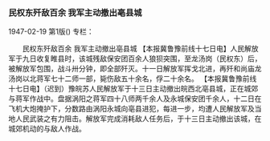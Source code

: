 ### 民权东歼敌百余  我军主动撤出亳县城

1947-02-19
第1版()
专栏：

　　民权东歼敌百余
    我军主动撤出亳县城
    【本报冀鲁豫前线十七日电】人民解放军于九日收复睢县时，该城残敌保安团百余人狼狈突围，至龙汤岗（民权东）后，被解放军包围，战斗卅分钟，即全部歼灭。十一日解放军挥戈北进，再歼和尚庙龙汤岗以北蒋军七十二师一部，毙伤敌五十余名，俘二十余名。
    【本报冀鲁豫前线十七日电】（迟到）豫皖苏人民解放军于十三日主动撤出皖西北亳县城，正在城郊与蒋军作战中。盘据涡阳之蒋军四十八师两千余人及永城保安团千余人，十二日在飞机大炮掩护下，分数路由涡阳永城向亳县进犯，每进一步，均遭人民解放军及当地人民武装之有力阻击。解放军完成消耗敌人任务后，于十三日主动撤出该城，在城郊机动的与敌人作战。
